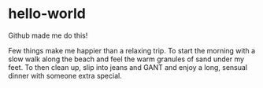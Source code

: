 # hello-world
Github made me do this!

Few things make me happier than a relaxing trip. To start the morning with a slow walk along the beach and feel the warm granules of sand under my feet. To then clean up, slip into jeans and GANT and enjoy a long, sensual dinner with someone extra special.
